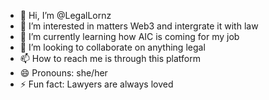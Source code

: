 - 👋 Hi, I’m @LegalLornz
- 👀 I’m interested in matters Web3 and intergrate it with law
- 🌱 I’m currently learning how AIC is coming for my job
- 💞️ I’m looking to collaborate on anything legal 
- 📫 How to reach me is through this platform
- 😄 Pronouns: she/her
- ⚡ Fun fact: Lawyers are always loved

<!---
LegalLornz/LegalLornz is a ✨ special ✨ repository because its `README.md` (this file) appears on your GitHub profile.
You can click the Preview link to take a look at your changes.
--->
